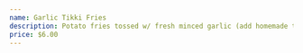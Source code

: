 ```yaml
---
name: Garlic Tikki Fries
description: Potato fries tossed w/ fresh minced garlic (add homemade tikka sauce for $2).
price: $6.00
---
```

